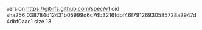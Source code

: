 version https://git-lfs.github.com/spec/v1
oid sha256:038784d12431b05999d6c76b3216fdbf46f79126930585728a2947d4dbf0aac1
size 13
